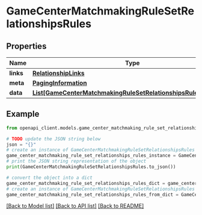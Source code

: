 # GameCenterMatchmakingRuleSetRelationshipsRules


## Properties

Name | Type | Description | Notes
------------ | ------------- | ------------- | -------------
**links** | [**RelationshipLinks**](RelationshipLinks.md) |  | [optional] 
**meta** | [**PagingInformation**](PagingInformation.md) |  | [optional] 
**data** | [**List[GameCenterMatchmakingRuleSetRelationshipsRulesDataInner]**](GameCenterMatchmakingRuleSetRelationshipsRulesDataInner.md) |  | [optional] 

## Example

```python
from openapi_client.models.game_center_matchmaking_rule_set_relationships_rules import GameCenterMatchmakingRuleSetRelationshipsRules

# TODO update the JSON string below
json = "{}"
# create an instance of GameCenterMatchmakingRuleSetRelationshipsRules from a JSON string
game_center_matchmaking_rule_set_relationships_rules_instance = GameCenterMatchmakingRuleSetRelationshipsRules.from_json(json)
# print the JSON string representation of the object
print(GameCenterMatchmakingRuleSetRelationshipsRules.to_json())

# convert the object into a dict
game_center_matchmaking_rule_set_relationships_rules_dict = game_center_matchmaking_rule_set_relationships_rules_instance.to_dict()
# create an instance of GameCenterMatchmakingRuleSetRelationshipsRules from a dict
game_center_matchmaking_rule_set_relationships_rules_from_dict = GameCenterMatchmakingRuleSetRelationshipsRules.from_dict(game_center_matchmaking_rule_set_relationships_rules_dict)
```
[[Back to Model list]](../README.md#documentation-for-models) [[Back to API list]](../README.md#documentation-for-api-endpoints) [[Back to README]](../README.md)


